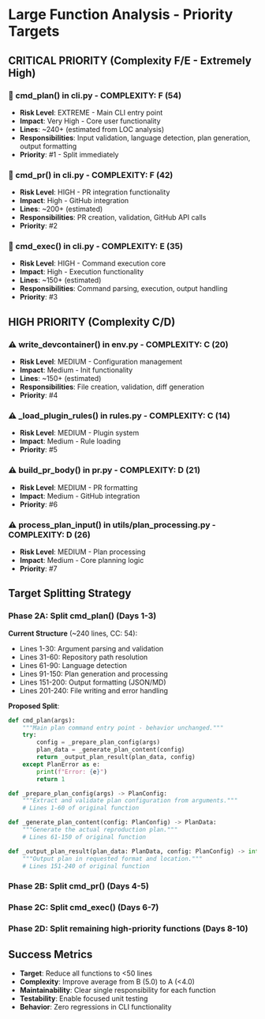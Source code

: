 # Large Function Analysis - Priority Targets

## CRITICAL PRIORITY (Complexity F/E - Extremely High)

### 🚨 cmd_plan() in cli.py - COMPLEXITY: F (54)
- **Risk Level**: EXTREME - Main CLI entry point
- **Impact**: Very High - Core user functionality  
- **Lines**: ~240+ (estimated from LOC analysis)
- **Responsibilities**: Input validation, language detection, plan generation, output formatting
- **Priority**: #1 - Split immediately

### 🚨 cmd_pr() in cli.py - COMPLEXITY: F (42)  
- **Risk Level**: HIGH - PR integration functionality
- **Impact**: High - GitHub integration
- **Lines**: ~200+ (estimated)
- **Responsibilities**: PR creation, validation, GitHub API calls
- **Priority**: #2

### 🚨 cmd_exec() in cli.py - COMPLEXITY: E (35)
- **Risk Level**: HIGH - Command execution core
- **Impact**: High - Execution functionality 
- **Lines**: ~150+ (estimated)
- **Responsibilities**: Command parsing, execution, output handling
- **Priority**: #3

## HIGH PRIORITY (Complexity C/D)

### ⚠️ write_devcontainer() in env.py - COMPLEXITY: C (20)
- **Risk Level**: MEDIUM - Configuration management
- **Impact**: Medium - Init functionality
- **Lines**: ~150+ (estimated)
- **Responsibilities**: File creation, validation, diff generation
- **Priority**: #4

### ⚠️ _load_plugin_rules() in rules.py - COMPLEXITY: C (14)  
- **Risk Level**: MEDIUM - Plugin system
- **Impact**: Medium - Rule loading
- **Priority**: #5

### ⚠️ build_pr_body() in pr.py - COMPLEXITY: D (21)
- **Risk Level**: MEDIUM - PR formatting
- **Impact**: Medium - GitHub integration
- **Priority**: #6

### ⚠️ process_plan_input() in utils/plan_processing.py - COMPLEXITY: D (26)
- **Risk Level**: MEDIUM - Plan processing
- **Impact**: Medium - Core planning logic
- **Priority**: #7

## Target Splitting Strategy

### Phase 2A: Split cmd_plan() (Days 1-3)
**Current Structure** (~240 lines, CC: 54):
- Lines 1-30: Argument parsing and validation  
- Lines 31-60: Repository path resolution
- Lines 61-90: Language detection
- Lines 91-150: Plan generation and processing
- Lines 151-200: Output formatting (JSON/MD)
- Lines 201-240: File writing and error handling

**Proposed Split**:
```python
def cmd_plan(args):
    """Main plan command entry point - behavior unchanged."""
    try:
        config = _prepare_plan_config(args)
        plan_data = _generate_plan_content(config)
        return _output_plan_result(plan_data, config)
    except PlanError as e:
        print(f"Error: {e}")
        return 1

def _prepare_plan_config(args) -> PlanConfig:
    """Extract and validate plan configuration from arguments."""
    # Lines 1-60 of original function

def _generate_plan_content(config: PlanConfig) -> PlanData:
    """Generate the actual reproduction plan."""
    # Lines 61-150 of original function

def _output_plan_result(plan_data: PlanData, config: PlanConfig) -> int:
    """Output plan in requested format and location."""
    # Lines 151-240 of original function
```

### Phase 2B: Split cmd_pr() (Days 4-5)
### Phase 2C: Split cmd_exec() (Days 6-7)  
### Phase 2D: Split remaining high-priority functions (Days 8-10)

## Success Metrics

- **Target**: Reduce all functions to <50 lines
- **Complexity**: Improve average from B (5.0) to A (<4.0)
- **Maintainability**: Clear single responsibility for each function
- **Testability**: Enable focused unit testing
- **Behavior**: Zero regressions in CLI functionality
